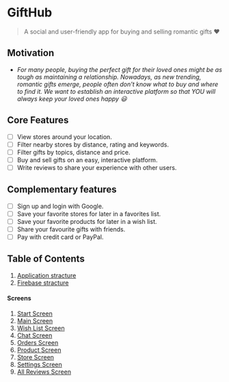 # GiftHub

> A social and user-friendly app for buying and selling romantic gifts :heart:

## Motivation

* *For many people, buying the perfect gift for their loved ones might be as tough as maintaining a relationship. Nowadays, as new trending, romantic gifts emerge, people often don't know what to buy and where to find it. We want to establish an interactive platform so that YOU will always keep your loved ones happy :smiley:*

## Core Features

* [ ] View stores around your location.
* [ ] Filter nearby stores by distance, rating and keywords.
* [ ] Filter gifts by topics, distance and price.
* [ ] Buy and sell gifts on an easy, interactive platform.
* [ ] Write reviews to share your experience with other users.

## Complementary features

* [ ] Sign up and login with Google.
* [ ] Save your favorite stores for later in a favorites list.
* [ ] Save your favorite products for later in a wish list.
* [ ] Share your favourite gifts with friends.
* [ ] Pay with credit card or PayPal.

## Table of Contents
1. [Application stracture](docs/applicationstracture.md)
2. [Firebase stracture](docs/firebasestracture.md)
#### Screens
1. [Start Screen](docs/startscreen.md)
2. [Main Screen](docs/mainscreen.md)
3. [Wish List Screen](docs/wishlistscreen.md)
4. [Chat Screen](docs/chatscreen.md)
5. [Orders Screen](docs/ordersscreen.md)
6. [Product Screen](docs/productscreen.md)
7. [Store Screen](docs/storescreen.md)
8. [Settings Screen](docs/settingsscreen.md)
9. [All Reviews Screen](docs/allreviewsscreen.md)
